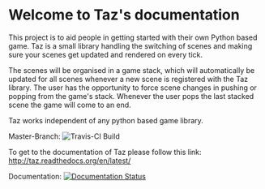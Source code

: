# Welcome to Taz's documentation
This project is to aid people in getting started with their own Python based game.
Taz is a small library handling the switching of scenes and making sure your scenes get
updated and rendered on every tick.

The scenes will be organised in a game stack, which will automatically be updated
for all scenes whenever a new scene is registered with the Taz library. 
The user has the opportunity to force scene changes in pushing or popping from the game's
stack. Whenever the user pops the last stacked scene the game will come to an end.

Taz works independent of any python based game library.

Master-Branch: ![Travis-CI Build](https://travis-ci.org/mkli90/Taz.svg?branch=master)

To get to the documentation of Taz please follow this link:
http://taz.readthedocs.org/en/latest/

Documentation: [![Documentation Status](https://readthedocs.org/projects/taz/badge/?version=latest)](https://readthedocs.org/projects/taz/?badge=latest)




